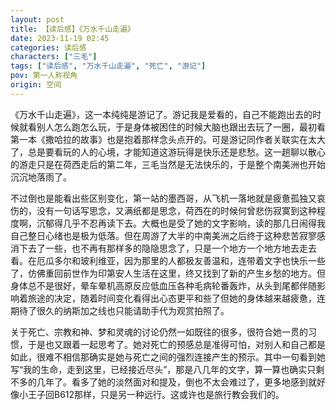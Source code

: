 ```yaml
---
layout: post
title: 【读后感】《万水千山走遍》
date: 2023-11-19 02:45
categories: 读后感
characters: ["三毛"]
tags: ["读后感", "万水千山走遍", "死亡", "游记"]
pov: 第一人称视角
origin: 空间
---
```


《万水千山走遍》，这一本纯纯是游记了。游记我是爱看的，自己不能跑出去的时候就看别人怎么跑怎么玩，于是身体被困住的时候大脑也跟出去玩了一圈，最初看第一本《撒哈拉的故事》也是抱着那样念头点开的。可是游记同作者关联实在太大了，总是要看玩的人的心境，才能知道这游玩得是快乐还是悲愁。这一趟聊以散心的游走只是在荷西走后的第二年，三毛当然是无法快乐的，于是整个南美洲也开始沉沉地落雨了。

不过倒也是能看出些区别变化，第一站的墨西哥，从飞机一落地就是疲惫孤独又哀伤的，没有一句话写思念，又满纸都是思念，荷西在的时候何曾悲伤寂寞到这种程度啊，沉郁得几乎不忍再读下去。大概也是受了她的文字影响，读的那几日闹得我自己整日心绪也是极为低落。但在周游了大半的中南美洲之后终于这种悲苦寂寥感消下去了一些，也不再有那样多的隐隐思念了，只是一个地方一个地方地去走去看。在厄瓜多尔和玻利维亚，因为那里的人都极友善温和，连带着文字也快乐一些了，仿佛重回前世作为印第安人生活在这里，终又找到了新的产生乡愁的地方。但身体总不是很好，晕车晕机高原反应低血压各种毛病轮番轰炸，从头到尾都伴随影响着旅途的决定，随着时间变化看得出心态更平和些了但她的身体越来越疲惫，连期待了很久的纳斯加之线也只能请助手代为观赏拍照了。

关于死亡、宗教和神、梦和灵魂的讨论仍然一如既往的很多，很符合她一贯的习惯，于是也又跟着一起思考了。她对死亡的预感总是准得可怕，对别人和自己都是如此，很难不相信那确实是她与死亡之间的强烈连接产生的预示。其中一句看到她写“我的生命，走到这里，已经接近尽头”，那是八几年的文字，算一算也确实只剩不多的几年了。看多了她的淡然面对和提及，倒也不太会难过了，更多地感到就好像小王子回B612那样，只是另一种远行。这或许也是旅行教会我们的。
